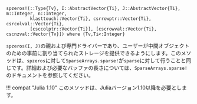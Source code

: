 ```
spzeros!(::Type{Tv}, I::AbstractVector{Ti}, J::AbstractVector{Ti}, m::Integer, n::Integer,
         klasttouch::Vector{Ti}, csrrowptr::Vector{Ti}, csrcolval::Vector{Ti},
         [csccolptr::Vector{Ti}], [cscrowval::Vector{Ti}, cscnzval::Vector{Tv}]) where {Tv,Ti<:Integer}
```

`spzeros(I, J)`の親および専門ドライバーであり、ユーザーが中間オブジェクトのための事前に割り当てられたストレージを提供できるようにします。このメソッドは、`spzeros`に対して`SparseArrays.sparse!`が`sparse`に対して行うことと同じです。詳細および必要なバッファの長さについては、`SparseArrays.sparse!`のドキュメントを参照してください。

!!! compat "Julia 1.10"
    このメソッドは、Juliaバージョン1.10以降を必要とします。

